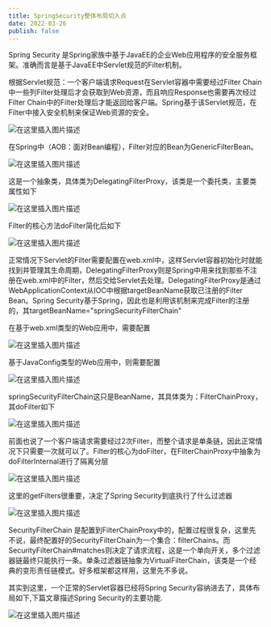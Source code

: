```yaml
---
title: SpringSecurity整体布局切入点
date: 2022-03-26
publish: false
---
```


Spring Security 是Spring家族中基于JavaEE的企业Web应用程序的安全服务框架。准确而言是基于JavaEE中Servlet规范的Filter机制。

根据Servlet规范：一个客户端请求Request在Servlet容器中需要经过Filter Chain中一些列Filter处理后才会获取到Web资源，而且响应Response也需要再次经过Filter Chain中的Filter处理后才能返回给客户端。Spring基于该Servlet规范，在Filter中接入安全机制来保证Web资源的安全。

![在这里插入图片描述](https://img-blog.csdnimg.cn/b1fbe44843b04ca3bff54df4756a8b2b.png?x-oss-process=image/watermark,type_d3F5LXplbmhlaQ,shadow_50,text_Q1NETiBAbGVlZGNvZGVKb2huMDE=,size_12,color_FFFFFF,t_70,g_se,x_16)

在Spring中（AOB：面对Bean编程），Filter对应的Bean为GenericFilterBean。

![在这里插入图片描述](https://img-blog.csdnimg.cn/7b99742e327b4a9e955a81452cb236db.png?x-oss-process=image/watermark,type_d3F5LXplbmhlaQ,shadow_50,text_Q1NETiBAbGVlZGNvZGVKb2huMDE=,size_17,color_FFFFFF,t_70,g_se,x_16)

这是一个抽象类，具体类为DelegatingFilterProxy，该类是一个委托类，主要类属性如下

![在这里插入图片描述](https://img-blog.csdnimg.cn/e210385ee3594b23adbef43517ad9ca0.png?x-oss-process=image/watermark,type_d3F5LXplbmhlaQ,shadow_50,text_Q1NETiBAbGVlZGNvZGVKb2huMDE=,size_19,color_FFFFFF,t_70,g_se,x_16)

Filter的核心方法doFilter简化后如下

![在这里插入图片描述](https://img-blog.csdnimg.cn/cfbb669c70564bd69d5e9207927ffc31.png?x-oss-process=image/watermark,type_d3F5LXplbmhlaQ,shadow_50,text_Q1NETiBAbGVlZGNvZGVKb2huMDE=,size_20,color_FFFFFF,t_70,g_se,x_16)

正常情况下Servlet的Filter需要配置在web.xml中，这样Servlet容器初始化时就能找到并管理其生命周期，DelegatingFilterProxy则是Spring中用来找到那些不注册在web.xml中的Filter，然后交给Servlet去处理。DelegatingFilterProxy是通过WebApplicationContext从IOC中根据targetBeanName获取已注册的Filter Bean。Spring Security基于Spring，因此也是利用该机制来完成Filter的注册的，其targetBeanName="springSecurityFilterChain"

在基于web.xml类型的Web应用中，需要配置

![在这里插入图片描述](https://img-blog.csdnimg.cn/05a19d9179964fad8162fbc8cc2bdda7.png?x-oss-process=image/watermark,type_d3F5LXplbmhlaQ,shadow_50,text_Q1NETiBAbGVlZGNvZGVKb2huMDE=,size_20,color_FFFFFF,t_70,g_se,x_16)

基于JavaConfig类型的Web应用中，则需要配置

![在这里插入图片描述](https://img-blog.csdnimg.cn/e79810c6c5254e8fac96dae27234a3c9.png?x-oss-process=image/watermark,type_d3F5LXplbmhlaQ,shadow_50,text_Q1NETiBAbGVlZGNvZGVKb2huMDE=,size_20,color_FFFFFF,t_70,g_se,x_16)

springSecurityFilterChain这只是BeanName，其具体类为：FilterChainProxy，其doFilter如下

![在这里插入图片描述](https://img-blog.csdnimg.cn/8dd01c061451405486f772267321609e.png?x-oss-process=image/watermark,type_d3F5LXplbmhlaQ,shadow_50,text_Q1NETiBAbGVlZGNvZGVKb2huMDE=,size_20,color_FFFFFF,t_70,g_se,x_16)

前面也说了一个客户端请求需要经过2次Filter，而整个请求是单条链，因此正常情况下只需要一次就可以了。Filter的核心为doFilter，在FilterChainProxy中抽象为doFilterInternal进行了隔离分层

![在这里插入图片描述](https://img-blog.csdnimg.cn/accec35b9b604a6b9b3a70234c645d03.png?x-oss-process=image/watermark,type_d3F5LXplbmhlaQ,shadow_50,text_Q1NETiBAbGVlZGNvZGVKb2huMDE=,size_20,color_FFFFFF,t_70,g_se,x_16)

这里的getFilters很重要，决定了Spring Security到底执行了什么过滤器

![在这里插入图片描述](https://img-blog.csdnimg.cn/a221d1e0420b401cb8600a21d780dbba.png?x-oss-process=image/watermark,type_d3F5LXplbmhlaQ,shadow_50,text_Q1NETiBAbGVlZGNvZGVKb2huMDE=,size_20,color_FFFFFF,t_70,g_se,x_16)

SecurityFilterChain 是配置到FilterChainProxy中的，配置过程很复杂，这里先不说，最终配置好的SecurityFilterChain为一个集合：filterChains。而SecurityFilterChain#matches则决定了请求流程，这是一个单向开关，多个过滤器链最终只能执行一条。单条过滤器链抽象为VirtualFilterChain，该类是一个经典的变形责任链模式。好多框架都这样用，这里先不多说。


其实到这里，一个正常的Servlet容器已经将Spring Security容纳进去了，具体布局如下,下篇文章描述Spring Security的主要功能.

![在这里插入图片描述](https://img-blog.csdnimg.cn/52f4d6a7df75426491a4100cc756ffa0.png?x-oss-process=image/watermark,type_d3F5LXplbmhlaQ,shadow_50,text_Q1NETiBAbGVlZGNvZGVKb2huMDE=,size_18,color_FFFFFF,t_70,g_se,x_16)
